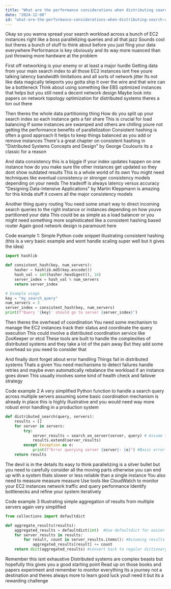 ```yaml
---
title: "What are the performance considerations when distributing search workloads across multiple EC2 instances for parallel query execution?"
date: "2024-12-08"
id: "what-are-the-performance-considerations-when-distributing-search-workloads-across-multiple-ec2-instances-for-parallel-query-execution"
---
```


Okay so you wanna spread your search workload across a bunch of EC2 instances right  like a boss parallelizing queries and all that jazz  Sounds cool  but theres a bunch of stuff to think about before you just fling your data everywhere  Performance is key obviously  and its way more nuanced than just throwing more hardware at the problem

First off  networking is your enemy  or at least a major hurdle  Getting data from your main search index to all those EC2 instances isnt free  youre talking latency  bandwidth limitations  and all sorts of network jitter  Its not like data magically teleports  you gotta ship it over the wire and that wire can be a bottleneck  Think about using something like EBS optimized instances  that helps  but you still need a decent network design  Maybe look into papers on network topology optimization for distributed systems  theres a ton out there

Then theres the whole data partitioning thing  How do you split up your search index so each instance gets a fair share  This is crucial for load balancing  If some instances are swamped and others are chilling  youre not getting the performance benefits of parallelization  Consistent hashing is often a good approach  It helps to keep things balanced as you add or remove instances  There's a great chapter on consistent hashing in "Distributed Systems Concepts and Design" by George Coulouris  its a classic for a reason

And data consistency  this is a biggie  If your index updates happen on one instance  how do you make sure the other instances get updated so they dont show outdated results  This is a whole world of its own  You might need techniques like eventual consistency or stronger consistency models  depending on your needs  The tradeoff is always latency versus accuracy  "Designing Data-Intensive Applications" by Martin Kleppmann is amazing for this kinda stuff  it covers all the major consistency models

Another thing  query routing  You need some smart way to direct incoming search queries to the right instance  or instances  depending on how youve partitioned your data  This could be as simple as a load balancer  or you might need something more sophisticated  like a consistent hashing based router  Again good network design is paramount here


Code example 1: Simple Python code snippet illustrating consistent hashing (this is a very basic example and wont handle scaling super well but it gives the idea)

```python
import hashlib

def consistent_hash(key, num_servers):
    hasher = hashlib.md5(key.encode())
    hash_val = int(hasher.hexdigest(), 16)
    server_index = hash_val % num_servers
    return server_index

# Example usage
key = "my_search_query"
num_servers = 3
server_index = consistent_hash(key, num_servers)
print(f"Query '{key}' should go to server {server_index}")

```

Then theres the overhead of coordination  You need some mechanism to manage the EC2 instances track their status  and coordinate the query execution  This could involve a distributed coordination service like ZooKeeper or etcd  These tools are built to handle the complexities of distributed systems  and they take a lot of the pain away  But they add some overhead  so you need to consider that

And finally dont forget about error handling  Things fail in distributed systems  Thats a given  You need mechanisms to detect failures  handle retries  and maybe even automatically rebalance the workload if an instance goes down  This usually involves some kind of health check and failover strategy

Code example 2  A very simplified Python function to handle a search query across multiple servers assuming some basic coordination mechanism is already in place this is highly illustrative and you would need way more robust error handling in a production system

```python
def distributed_search(query, servers):
    results = []
    for server in servers:
        try:
            server_results = search_on_server(server, query) # Assume this function exists and communicates with the individual servers
            results.extend(server_results)
        except Exception as e:
            print(f"Error querying server {server}: {e}") #Basic error handling
    return results

```


The devil is in the details  Its easy to think parallelizing is a silver bullet  but you need to carefully consider all the moving parts  otherwise you can end up with a system thats slower or less reliable than a single instance  You also need to measure measure measure  Use tools like CloudWatch to monitor your EC2 instances  network traffic and query performance  Identify bottlenecks  and refine your system iteratively


Code example 3  Illustrating simple aggregation of results from multiple servers again very simplified

```python
from collections import defaultdict

def aggregate_results(results):
    aggregated_results = defaultdict(int)  #Use defaultdict for easier counting of results
    for server_results in results:
        for result, count in server_results.items(): #Assuming results are in a dictionary {result:count} format
            aggregated_results[result] += count
    return dict(aggregated_results) #convert back to regular dictionary

```

Remember this isnt exhaustive  Distributed systems are complex beasts  but hopefully this gives you a good starting point  Read up on those books and papers  experiment  and remember to monitor everything  Its a journey not a destination  and theres always more to learn  good luck  youll need it  but its a rewarding challenge
